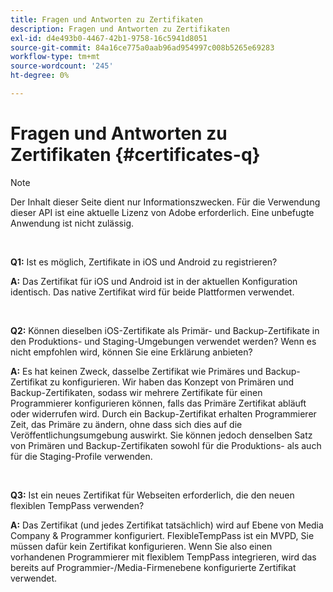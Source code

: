 ```yaml
---
title: Fragen und Antworten zu Zertifikaten
description: Fragen und Antworten zu Zertifikaten
exl-id: d4e493b0-4467-42b1-9758-16c5941d8051
source-git-commit: 84a16ce775a0aab96ad954997c008b5265e69283
workflow-type: tm+mt
source-wordcount: '245'
ht-degree: 0%

---
```


# Fragen und Antworten zu Zertifikaten {#certificates-q}

>[!NOTE]
>
>Der Inhalt dieser Seite dient nur Informationszwecken. Für die Verwendung dieser API ist eine aktuelle Lizenz von Adobe erforderlich. Eine unbefugte Anwendung ist nicht zulässig.

</br>

**Q1:** Ist es möglich, Zertifikate in iOS und Android zu registrieren?

**A:** Das Zertifikat für iOS und Android ist in der aktuellen Konfiguration identisch. Das native Zertifikat wird für beide Plattformen verwendet.

</br>

**Q2:** Können dieselben iOS-Zertifikate als Primär- und Backup-Zertifikate in den Produktions- und Staging-Umgebungen verwendet werden? Wenn es nicht empfohlen wird, können Sie eine Erklärung anbieten?

**A:** Es hat keinen Zweck, dasselbe Zertifikat wie Primäres und Backup-Zertifikat zu konfigurieren. Wir haben das Konzept von Primären und Backup-Zertifikaten, sodass wir mehrere Zertifikate für einen Programmierer konfigurieren können, falls das Primäre Zertifikat abläuft oder widerrufen wird. Durch ein Backup-Zertifikat erhalten Programmierer Zeit, das Primäre zu ändern, ohne dass sich dies auf die Veröffentlichungsumgebung auswirkt. Sie können jedoch denselben Satz von Primären und Backup-Zertifikaten sowohl für die Produktions- als auch für die Staging-Profile verwenden.

</br>

**Q3:** Ist ein neues Zertifikat für Webseiten erforderlich, die den neuen flexiblen TempPass verwenden?

**A:** Das Zertifikat (und jedes Zertifikat tatsächlich) wird auf Ebene von Media Company &amp; Programmer konfiguriert. FlexibleTempPass ist ein MVPD, Sie müssen dafür kein Zertifikat konfigurieren. Wenn Sie also einen vorhandenen Programmierer mit flexiblem TempPass integrieren, wird das bereits auf Programmier-/Media-Firmenebene konfigurierte Zertifikat verwendet.
